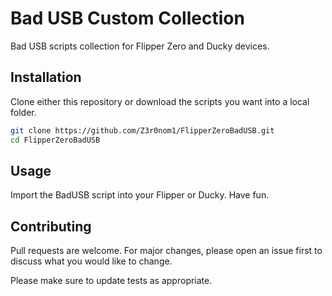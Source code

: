 # Bad USB Custom Collection

Bad USB scripts collection for Flipper Zero and Ducky devices.

## Installation

Clone either this repository or download the scripts you want into a local folder.

```bash
git clone https://github.com/Z3r0nom1/FlipperZeroBadUSB.git
cd FlipperZeroBadUSB
```

## Usage

Import the BadUSB script into your Flipper or Ducky. 
Have fun.

## Contributing

Pull requests are welcome. For major changes, please open an issue first
to discuss what you would like to change.

Please make sure to update tests as appropriate.